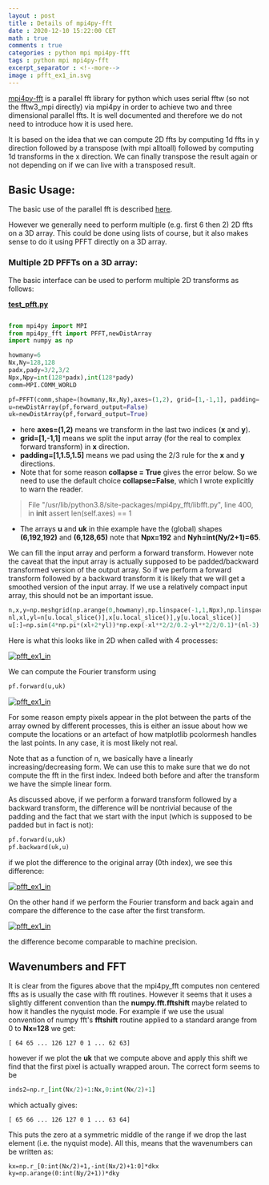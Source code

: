 ```yaml
---
layout : post
title : Details of mpi4py-fft
date : 2020-12-10 15:22:00 CET
math : true
comments : true
categories : python mpi mpi4py-fft
tags : python mpi mpi4py-fft
excerpt_separator : <!--more-->
image : pfft_ex1_in.svg
---
```


[mpi4py-fft](https://mpi4py-fft.readthedocs.io) is a parallel fft library for python which uses serial fftw (so not the fftw3_mpi directly) via mpi4py in order to achieve two and three dimensional parallel ffts. It is well documented and therefore we do not need to introduce how it is used here.

It is based on the idea that we can compute 2D ffts by computing 1d ffts in y direction followed by a transpose (with mpi alltoall) followed by computing 1d transforms in the x direction. We can finally transpose the result again or not depending on if we can live with a transposed result.

<!--more-->

## Basic Usage:

The basic use of the parallel fft is described [here](https://mpi4py-fft.readthedocs.io/en/latest/parallel.html).

However we generally need to perform multiple (e.g. first 6 then 2) 2D ffts on a 3D array. This could be done using lists of course, but it also makes sense to do it using PFFT directly on a 3D array.

### Multiple 2D PFFTs on a 3D array:

The basic interface can be used to perform multiple 2D transforms as follows:

[**test_pfft.py**](https://github.com/gurcani/gurcani.github.io/blob/master/assets/examples/test_pfft.py)

```py

from mpi4py import MPI
from mpi4py_fft import PFFT,newDistArray
import numpy as np

howmany=6
Nx,Ny=128,128
padx,pady=3/2,3/2
Npx,Npy=int(128*padx),int(128*pady)
comm=MPI.COMM_WORLD

pf=PFFT(comm,shape=(howmany,Nx,Ny),axes=(1,2), grid=[1,-1,1], padding=[1,1.5,1.5],collapse=False)
u=newDistArray(pf,forward_output=False)
uk=newDistArray(pf,forward_output=True)

```

- here **axes=(1,2)** means we transform in the last two indices (**x** and **y**).
- **grid=[1,-1,1]** means we split the input array (for the real to complex forward transform) in **x** direction.
- **padding=[1,1.5,1.5]** means we pad using the 2/3 rule for the **x** and **y** directions.
- Note that for some reason **collapse = True** gives the error below. So we need to use the default choice **collapse=False**, which I wrote explicitly to warn the reader.

 >File "/usr/lib/python3.8/site-packages/mpi4py_fft/libfft.py", line 400, in __init__
 >assert len(self.axes) == 1

- The arrays **u** and **uk** in thie example have the (global) shapes **(6,192,192)** and **(6,128,65)** note that **Npx=192** and **Nyh=int(Ny/2+1)=65**.

We can fill the input array and perform a forward transform. However note the caveat that the input array is actually supposed to be padded/backward transformed version of the output array. So if we perform
a forward transform followed by a backward transform it is likely that we will get a smoothed version of the input array. If we use a relatively compact input array, this should not be an important issue.

```py
n,x,y=np.meshgrid(np.arange(0,howmany),np.linspace(-1,1,Npx),np.linspace(-1,1,Npy),indexing='ij')
nl,xl,yl=n[u.local_slice()],x[u.local_slice()],y[u.local_slice()]
u[:]=np.sin(4*np.pi*(xl+2*yl))*np.exp(-xl**2/2/0.2-yl**2/2/0.1)*(nl-3)
```

Here is what this looks like in 2D when called with 4 processes:

[![pfft_ex1_in](/assets/images/pfft_ex1_in.svg)]((/assets/images/pfft_ex1_in.svg))

We can compute the Fourier transform using

```py
pf.forward(u,uk)
```

[![pfft_ex1_in](/assets/images/pfft_ex1_out.svg)]((/assets/images/pfft_ex1_out.svg))

For some reason empty pixels appear in the plot between the parts of the array owned by different processes, this is either an issue about how we compute the locations or an artefact of how matplotlib pcolormesh handles the last points. In any case, it is most likely not real.

Note that as a function of n, we basically have a linearly increasing/decreasing form. We can use this to make sure that we do not compute the fft in the first index. Indeed both before and after the transform we have the simple linear form.

As discussed above, if we perform a forward transform followed by a backward transform, the difference will be nontrivial because of the padding and the fact that we start with the input (which is supposed to be padded but in fact is not):

```py
pf.forward(u,uk)
pf.backward(uk,u)
```
if we plot the difference to the original array (0th index), we see this difference:

[![pfft_ex1_in](/assets/images/pfft_diff1.svg)]((/assets/images/pfft_diff1.svg))

On the other hand if we perform the Fourier transform and back again and compare the difference to the case after the first transform.

[![pfft_ex1_in](/assets/images/pfft_diff2.svg)]((/assets/images/pfft_diff2.svg))

the difference become comparable to machine precision.

## Wavenumbers and FFT

It is clear from the figures above that the mpi4py_fft computes non centered ffts as is usually the case with fft routines. However it seems that it uses a slightly different convention than the **numpy.fft.fftshift** maybe related to how it handles the nyquist mode. For example if we use the usual convention of numpy fft's **fftshift** routine applied to a standard arange from 0 to **Nx=128** we get:

```
[ 64 65 ... 126 127 0 1 ... 62 63]
```

however if we plot the **uk** that we compute above and apply this shift we find that the first pixel is actually wrapped aroun. The correct form seems to be

```py
inds2=np.r_[int(Nx/2)+1:Nx,0:int(Nx/2)+1]
```

which actually gives:

```
[ 65 66 ... 126 127 0 1 ... 63 64]
```

This puts the zero at a symmetric middle of the range if we drop the last element (i.e. the nyquist mode). All this, means that the wavenumbers can be written as:

```
kx=np.r_[0:int(Nx/2)+1,-int(Nx/2)+1:0]*dkx
ky=np.arange(0:int(Ny/2+1))*dky
```
